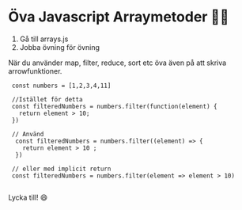 # Öva Javascript Arraymetoder 🏋️‍♂️

1. Gå till arrays.js 
2. Jobba övning för övning

När du använder map, filter, reduce, sort etc öva även på att skriva arrowfunktioner. 
  
 ```
  const numbers = [1,2,3,4,11]

  //Istället för detta
  const filteredNumbers = numbers.filter(function(element) {
    return element > 10;
  })

  // Använd
   const filteredNumbers = numbers.filter((element) => {
     return element > 10 ;
   })

  // eller med implicit return
  const filteredNumbers = numbers.filter(element => element > 10)
  
  ```

Lycka till! 😄
